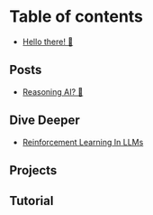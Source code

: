 # Table of contents

* [Hello there! 👋](README.md)

## Posts

* [Reasoning AI? 🤔](posts/reasoning-ai.md)



<!-- * [Hello there! 👋](posts/hello.md)

<!-- * [Quickstart](getting-started/quickstart.md)
* [Publish your docs](getting-started/publish-your-docs.md) -->

## Dive Deeper

* [Reinforcement Learning In LLMs](dive-deeper/reinforcement-learning-in-llms.md)

## Projects


## Tutorial

<!-- * [Editor](basics/editor.md)
* [Markdown](basics/markdown.md)
* [Images & media](basics/images-and-media.md)
* [Interactive blocks](basics/interactive-blocks.md)
* [OpenAPI](basics/openapi.md)
* [Integrations](basics/integrations.md) -->

